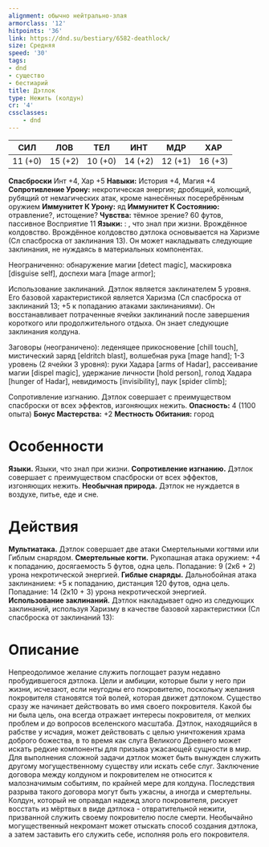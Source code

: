 ```yaml
---
alignment: обычно нейтрально-злая
armorclass: '12'
hitpoints: '36'
link: https://dnd.su/bestiary/6582-deathlock/
size: Средняя
speed: '30'
tags:
- dnd
- существо
- бестиарий
title: Дэтлок
type: Нежить (колдун)
cr: '4'
cssclasses:
    - dnd
---
```



| СИЛ | ЛОВ | ТЕЛ | ИНТ | МДР | ХАР |
|---|---|---|---|---|---|
| 11 (+0) | 15 (+2) | 10 (+0) | 14 (+2) | 12 (+1) | 16 (+3) |
**Спасброски** Инт +4, Хар +5
**Навыки:** История +4, Магия +4
**Сопротивление Урону:** некротическая энергия; дробящий, колющий, рубящий от немагических атак, кроме нанесённых посеребрённым оружием
**Иммунитет К Урону:** яд
**Иммунитет К Состоянию:** отравление?, истощение?
**Чувства:** тёмное зрение? 60 футов, пассивное Восприятие 11
**Языки:** : , что знал при жизни.
Врождённое колдовство. Врождённое колдовство дэтлока основывается на Харизме (Сл спасброска от заклинания 13). Он может накладывать следующие заклинания, не нуждаясь в материальных компонентах.

Неограниченно: обнаружение магии [detect magic], маскировка [disguise self], доспехи мага [mage armor];

Использование заклинаний. Дэтлок является заклинателем 5 уровня. Его базовой характеристикой является Харизма (Сл спасброска от заклинаний 13; +5 к попаданию атаками заклинаниями). Он восстанавливает потраченные ячейки заклинаний после завершения короткого или продолжительного отдыха. Он знает следующие заклинания колдуна.

Заговоры (неограничено): леденящее прикосновение [chill touch], мистический заряд [eldritch blast], волшебная рука [mage hand];
1-3 уровень (2 ячейки 3 уровня): руки Хадара [arms of Hadar], рассеивание магии [dispel magic], удержание личности [hold person], голод Хадара [hunger of Hadar], невидимость [invisibility], паук [spider climb];

Сопротивление изгнанию. Дэтлок совершает с преимуществом спасброски от всех эффектов, изгоняющих нежить.
**Опасность:** 4 (1100 опыта)
**Бонус Мастерства:** +2
**Местность Обитания:** город


# Особенности
**Языки.** Языки, что знал при жизни.
**Сопротивление изгнанию.** Дэтлок совершает с преимуществом спасброски от всех эффектов, изгоняющих нежить.
**Необычная природа.** Дэтлок не нуждается в воздухе, питье, еде и сне.


# Действия
**Мультиатака.** Дэтлок совершает две атаки Смертельными когтями или Гиблым снарядом.
**Смертельные когти.** Рукопашная атака оружием: +4 к попаданию, досягаемость 5 футов, одна цель. Попадание: 9 (2к6 + 2) урона некротической энергией.
**Гиблые снаряды.** Дальнобойная атака заклинанием: +5 к попаданию, дистанция 120 футов, одна цель. Попадание: 14 (2к10 + 3) урона некротической энергией.
**Использование заклинаний.** Дэтлок накладывает одно из следующих заклинаний, используя Харизму в качестве базовой характеристики (Сл спасброска от заклинаний 13):


# Описание
Непреодолимое желание служить поглощает разум недавно пробудившегося дэтлока. Цели и амбиции, которые были у него при жизни, исчезают, если неугодны его покровителю, поскольку желания покровителя становятся той волей, которая движет дэтлоком. Существо сразу же начинает действовать во имя своего покровителя. Какой бы ни была цель, она всегда отражает интересы покровителя, от мелких проблем и до вопросов вселенского масштаба. Дэтлок, находящийся в рабстве у исчадия, может действовать с целью уничтожения храма доброго божества, в то время как слуга Великого Древнего может искать редкие компоненты для призыва ужасающей сущности в мир. Для выполнения сложной задачи дэтлок может быть вынужден служить другому могущественному существу или искать себе слуг.  Заключение договора между колдуном и покровителем не относится к малозначимым событиям, по крайней мере для колдуна. Последствия разрыва такого договора могут быть ужасны, а иногда и смертельны. Колдун, который не оправдал надежд злого покровителя, рискует восстать из мёртвых в виде дэтлока - отвратительной нежити, призванной служить своему покровителю после смерти. Необычайно могущественный некромант может отыскать способ создания дэтлока, а затем заставить его служить себе, исполняя роль его покровителя.